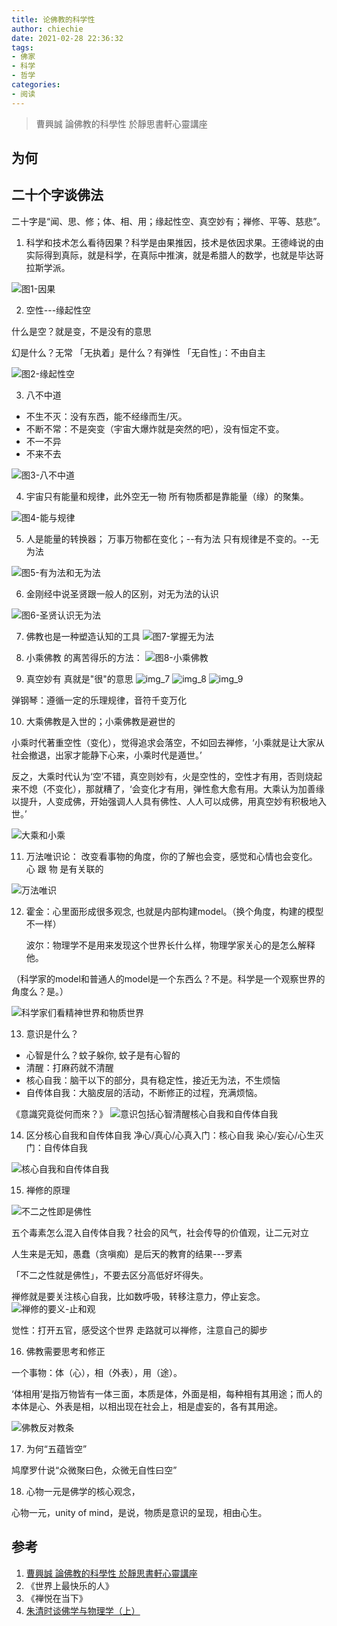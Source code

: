 ```yaml
---
title: 论佛教的科学性
author: chiechie
date: 2021-02-28 22:36:32
tags:
- 佛家
- 科学
- 哲学
categories: 
- 阅读
---
```



> 曹興誠 論佛教的科學性 於靜思書軒心靈講座


## 为何


## 二十个字谈佛法

二十字是“闻、思、修；体、相、用；缘起性空、真空妙有；禅修、平等、慈悲”。


1. 科学和技术怎么看待因果？科学是由果推因，技术是依因求果。王德峰说的由实际得到真际，就是科学，在真际中推演，就是希腊人的数学，也就是毕达哥拉斯学派。
   
![图1-因果](1yinguo.png)


2. 空性---缘起性空

什么是空？就是变，不是没有的意思

幻是什么？无常
「无执着」是什么？有弹性
「无自性」：不由自主

![图2-缘起性空](kongqi.png)

3. 八不中道

- 不生不灭：没有东西，能不经缘而生/灭。
- 不断不常：不是突变（宇宙大爆炸就是突然的吧），没有恒定不变。
- 不一不异
- 不来不去

![图3-八不中道](qiantan-ai/img_1.png)

4. 宇宙只有能量和规律，此外空无一物
所有物质都是靠能量（缘）的聚集。

![图4-能与规律](qiantan-ai/img_2.png)

5. 人是能量的转换器；
万事万物都在变化；--有为法
只有规律是不变的。--无为法

![图5-有为法和无为法](qiantan-ai/img_3.png)

6. 金刚经中说圣贤跟一般人的区别，对无为法的认识

![图6-圣贤认识无为法](qiantan-ai/img_4.png)

7. 佛教也是一种塑造认知的工具
![图7-掌握无为法](qiantan-ai/img_5.png)


8. 小乘佛教 的离苦得乐的方法：
![图8-小乘佛教](img_6.png)

9. 真空妙有
真就是"很"的意思
![img_7](img_7.png)
![img_8](img_8.png)
![img_9](img_9.png)

弹钢琴：遵循一定的乐理规律，音符千变万化

10. 大乘佛教是入世的；小乘佛教是避世的

小乘时代著重空性（变化），觉得追求会落空，不如回去禅修，‘小乘就是让大家从社会撤退，出家才能静下心来，小乘时代是遁世。’

反之，大乘时代认为‘空’不错，真空则妙有，火是空性的，空性才有用，否则烧起来不熄（不变化），那就糟了，‘会变化才有用，弹性愈大愈有用。大乘认为加善缘以提升，人变成佛，开始强调人人具有佛性、人人可以成佛，用真空妙有积极地入世。’


![大乘和小乘](img_10.png)


11. 万法唯识论：
改变看事物的角度，你的了解也会变，感觉和心情也会变化。
心 跟 物 是有关联的

![万法唯识](img_11.png)

12. 霍金：心里面形成很多观念, 也就是内部构建model。（换个角度，构建的模型不一样）

    波尔：物理学不是用来发现这个世界长什么样，物理学家关心的是怎么解释他。

  （科学家的model和普通人的model是一个东西么？不是。科学是一个观察世界的角度么？是。）
    
![科学家们看精神世界和物质世界](img_12.png)


13. 意识是什么？

- 心智是什么？蚊子躲你, 蚊子是有心智的
- 清醒：打麻药就不清醒
- 核心自我：脑干以下的部分，具有稳定性，接近无为法，不生烦恼
- 自传体自我：大脑皮层的活动，不断修正的过程，充满烦恼。

《意識究竟從何而來？》
![意识包括心智清醒核心自我和自传体自我](img_13.png)

14. 区分核心自我和自传体自我
净心/真心/心真入门：核心自我
染心/妄心/心生灭门：自传体自我

![核心自我和自传体自我](img_14.png)


15. 禅修的原理

![不二之性即是佛性](img_15.png)

五个毒素怎么混入自传体自我？社会的风气，社会传导的价值观，让二元对立

人生来是无知，愚蠢（贪嗔痴）是后天的教育的结果---罗素

「不二之性就是佛性」，不要去区分高低好坏得失。

禅修就是要关注核心自我，比如数呼吸，转移注意力，停止妄念。
![禅修的要义-止和观](img_16.png)

觉性：打开五官，感受这个世界
走路就可以禅修，注意自己的脚步


16. 佛教需要思考和修正

一个事物：体（心），相（外表），用（途）。

‘体相用’是指万物皆有一体三面，本质是体，外面是相，每种相有其用途；而人的本体是心、外表是相，以相出现在社会上，相是虚妄的，各有其用途。

![佛教反对教条](img_17.png)


17. 为何“五蕴皆空”

鸠摩罗什说“众微聚曰色，众微无自性曰空”

18. 心物一元是佛学的核心观念，

心物一元，unity of mind，是说，物质是意识的呈现，相由心生。


## 参考

1. [曹興誠 論佛教的科學性 於靜思書軒心靈講座](https://www.youtube.com/watch?v=9yCa6Iyo41A)
2. 《世界上最快乐的人》
3. 《禅悦在当下》
4. [朱清时谈佛学与物理学（上）
](https://www.youtube.com/watch?v=CBttlMxCUvU&list=PLSFBUUyJDmPhLJZEvBv_amqDqPo9skYD0&index=16)